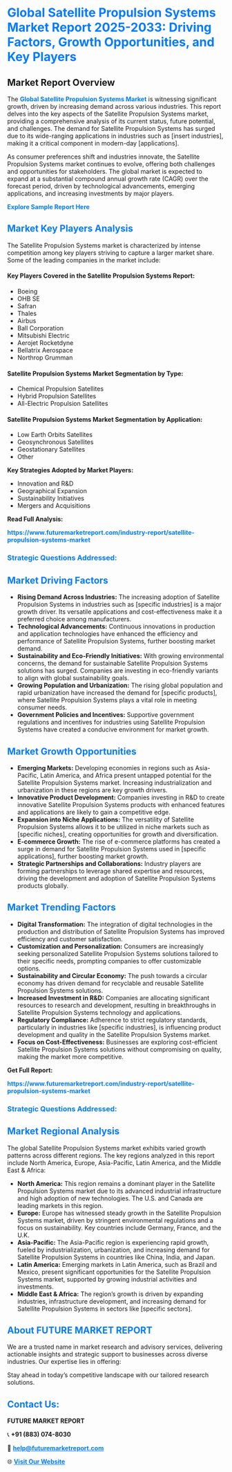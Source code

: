 <h1 style="color: #007BFF;">Global Satellite Propulsion Systems Market Report 2025-2033: Driving Factors, Growth Opportunities, and Key Players</h1>

<section id="overview">
<h2>Market Report Overview</h2>
<p>The <a href="https://www.futuremarketreport.com/industry-report/satellite-propulsion-systems-market" style="color: #007BFF; text-decoration: none;"><strong>Global Satellite Propulsion Systems Market</strong></a> is witnessing significant growth, driven by increasing demand across various industries. This report delves into the key aspects of the Satellite Propulsion Systems market, providing a comprehensive analysis of its current status, future potential, and challenges. The demand for Satellite Propulsion Systems has surged due to its wide-ranging applications in industries such as [insert industries], making it a critical component in modern-day [applications].</p>
<p>As consumer preferences shift and industries innovate, the Satellite Propulsion Systems market continues to evolve, offering both challenges and opportunities for stakeholders. The global market is expected to expand at a substantial compound annual growth rate (CAGR) over the forecast period, driven by technological advancements, emerging applications, and increasing investments by major players.</p>
</section>

<section id="overview">
<p><a href="https://www.futuremarketreport.com/request-sample/reportId=51705" style="color: #007BFF; text-decoration: none;"><strong>Explore Sample Report Here</strong></a></p>
</section>

<section id="key-players">
<h2 style="color: #007BFF;">Market Key Players Analysis</h2>
<p>The Satellite Propulsion Systems market is characterized by intense competition among key players striving to capture a larger market share. Some of the leading companies in the market include:</p>
<h4>Key Players Covered in the Satellite Propulsion Systems Report:</h4>
<ul><li>Boeing</li><li>OHB SE</li><li>Safran</li><li>Thales</li><li>Airbus</li><li>Ball Corporation</li><li>Mitsubishi Electric</li><li>Aerojet Rocketdyne</li><li>Bellatrix Aerospace</li><li>Northrop Grumman</li></ul>
<h4>Satellite Propulsion Systems Market Segmentation by Type:</h4>
<ul><li>Chemical Propulsion Satellites</li><li>Hybrid Propulsion Satellites</li><li>All-Electric Propulsion Satellites</li></ul>

<h4>Satellite Propulsion Systems Market Segmentation by Application:</h4>
<ul><li>Low Earth Orbits Satellites</li><li>Geosynchronous Satellites</li><li>Geostationary Satellites</li><li>Other</li></ul>
<p><strong>Key Strategies Adopted by Market Players:</strong></p>
<ul>
<li>Innovation and R&D</li>
<li>Geographical Expansion</li>
<li>Sustainability Initiatives</li>
<li>Mergers and Acquisitions</li>
</ul>
</section>

<section>
<p><strong>Read Full Analysis: </strong></p><a href="https://www.futuremarketreport.com/industry-report/satellite-propulsion-systems-market" style="color: #007BFF; text-decoration: none;"><strong>https://www.futuremarketreport.com/industry-report/satellite-propulsion-systems-market</strong></a>
<h3 style="color: #007BFF;">Strategic Questions Addressed:</h3>
</section>

<section id="driving-factors">
<h2 style="color: #007BFF;">Market Driving Factors</h2>
<ul>
<li><strong>Rising Demand Across Industries:</strong> The increasing adoption of Satellite Propulsion Systems in industries such as [specific industries] is a major growth driver. Its versatile applications and cost-effectiveness make it a preferred choice among manufacturers.</li>
<li><strong>Technological Advancements:</strong> Continuous innovations in production and application technologies have enhanced the efficiency and performance of Satellite Propulsion Systems, further boosting market demand.</li>
<li><strong>Sustainability and Eco-Friendly Initiatives:</strong> With growing environmental concerns, the demand for sustainable Satellite Propulsion Systems solutions has surged. Companies are investing in eco-friendly variants to align with global sustainability goals.</li>
<li><strong>Growing Population and Urbanization:</strong> The rising global population and rapid urbanization have increased the demand for [specific products], where Satellite Propulsion Systems plays a vital role in meeting consumer needs.</li>
<li><strong>Government Policies and Incentives:</strong> Supportive government regulations and incentives for industries using Satellite Propulsion Systems have created a conducive environment for market growth.</li>
</ul>
</section>

<section id="growth-opportunities">
<h2 style="color: #007BFF;">Market Growth Opportunities</h2>
<ul>
<li><strong>Emerging Markets:</strong> Developing economies in regions such as Asia-Pacific, Latin America, and Africa present untapped potential for the Satellite Propulsion Systems market. Increasing industrialization and urbanization in these regions are key growth drivers.</li>
<li><strong>Innovative Product Development:</strong> Companies investing in R&D to create innovative Satellite Propulsion Systems products with enhanced features and applications are likely to gain a competitive edge.</li>
<li><strong>Expansion into Niche Applications:</strong> The versatility of Satellite Propulsion Systems allows it to be utilized in niche markets such as [specific niches], creating opportunities for growth and diversification.</li>
<li><strong>E-commerce Growth:</strong> The rise of e-commerce platforms has created a surge in demand for Satellite Propulsion Systems used in [specific applications], further boosting market growth.</li>
<li><strong>Strategic Partnerships and Collaborations:</strong> Industry players are forming partnerships to leverage shared expertise and resources, driving the development and adoption of Satellite Propulsion Systems products globally.</li>
</ul>
</section>

<section id="trending-factors">
<h2 style="color: #007BFF;">Market Trending Factors</h2>
<ul>
<li><strong>Digital Transformation:</strong> The integration of digital technologies in the production and distribution of Satellite Propulsion Systems has improved efficiency and customer satisfaction.</li>
<li><strong>Customization and Personalization:</strong> Consumers are increasingly seeking personalized Satellite Propulsion Systems solutions tailored to their specific needs, prompting companies to offer customizable options.</li>
<li><strong>Sustainability and Circular Economy:</strong> The push towards a circular economy has driven demand for recyclable and reusable Satellite Propulsion Systems solutions.</li>
<li><strong>Increased Investment in R&D:</strong> Companies are allocating significant resources to research and development, resulting in breakthroughs in Satellite Propulsion Systems technology and applications.</li>
<li><strong>Regulatory Compliance:</strong> Adherence to strict regulatory standards, particularly in industries like [specific industries], is influencing product development and quality in the Satellite Propulsion Systems market.</li>
<li><strong>Focus on Cost-Effectiveness:</strong> Businesses are exploring cost-efficient Satellite Propulsion Systems solutions without compromising on quality, making the market more competitive.</li>
</ul>
</section>

<section>
<p><strong>Get Full Report: </strong></p><a href="https://www.futuremarketreport.com/industry-report/satellite-propulsion-systems-market" style="color: #007BFF; text-decoration: none;"><strong>https://www.futuremarketreport.com/industry-report/satellite-propulsion-systems-market</strong></a>
<h3 style="color: #007BFF;">Strategic Questions Addressed:</h3>
</section>


<section id="regional-analysis">
<h2 style="color: #007BFF;">Market Regional Analysis</h2>
<p>The global Satellite Propulsion Systems market exhibits varied growth patterns across different regions. The key regions analyzed in this report include North America, Europe, Asia-Pacific, Latin America, and the Middle East & Africa:</p>
<ul>
<li><strong>North America:</strong> This region remains a dominant player in the Satellite Propulsion Systems market due to its advanced industrial infrastructure and high adoption of new technologies. The U.S. and Canada are leading markets in this region.</li>
<li><strong>Europe:</strong> Europe has witnessed steady growth in the Satellite Propulsion Systems market, driven by stringent environmental regulations and a focus on sustainability. Key countries include Germany, France, and the U.K.</li>
<li><strong>Asia-Pacific:</strong> The Asia-Pacific region is experiencing rapid growth, fueled by industrialization, urbanization, and increasing demand for Satellite Propulsion Systems in countries like China, India, and Japan.</li>
<li><strong>Latin America:</strong> Emerging markets in Latin America, such as Brazil and Mexico, present significant opportunities for the Satellite Propulsion Systems market, supported by growing industrial activities and investments.</li>
<li><strong>Middle East & Africa:</strong> The region’s growth is driven by expanding industries, infrastructure development, and increasing demand for Satellite Propulsion Systems in sectors like [specific sectors].</li>
</ul>
</section>

<footer>
<h2 style="color: #007BFF;">About FUTURE MARKET REPORT</h2>
<p>We are a trusted name in market research and advisory services, delivering actionable insights and strategic support to businesses across diverse industries. Our expertise lies in offering:</p>

<p>Stay ahead in today’s competitive landscape with our tailored research solutions.</p>

<h2 style="color: #007BFF;">Contact Us:</h2>
<p><strong>FUTURE MARKET REPORT</strong></p>
<p>📞 <strong>+91 (883) 074-8030</strong></p>
<p>📧 <strong><a href="mailto:help@futuremarketreport.com" style="color: #007BFF;">help@futuremarketreport.com</a></strong></p>
<p>🌐 <strong><a href="https://www.futuremarketreport.com/" style="color: #007BFF;">Visit Our Website</a></strong></p>
</footer>